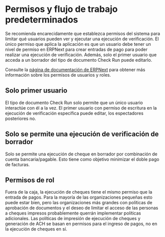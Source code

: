 # Permisos y flujo de trabajo predeterminados

Se recomienda encarecidamente que establezca permisos del sistema para limitar qué usuarios pueden ver y ejecutar una ejecución de verificación. El único permiso que aplica la aplicación es que un usuario debe tener un nivel de permiso en ERPNext para crear entradas de pago para poder realizar una ejecución de verificación. Además, solo el primer usuario que acceda a un borrador del tipo de documento Check Run puede editarlo. 

Consulte la [página de documentación de ERPNext](https://docs.erpnext.com/docs/v13/user/manual/en/setting-up/users-and-permissions) para obtener más información sobre los permisos de usuarios y roles.

## Solo primer usuario
El tipo de documento Check Run solo permite que un único usuario interactúe con él a la vez. El primer usuario con permiso de escritura en la ejecución de verificación específica puede editar, los espectadores posteriores no. 

## Solo se permite una ejecución de verificación de borrador
Solo se permite una ejecución de cheque en borrador por combinación de cuenta bancaria/pagable. Esto tiene como objetivo minimizar el doble pago de facturas.

## Permisos de rol
Fuera de la caja, la ejecución de cheques tiene el mismo permiso que la entrada de pagos. Para la mayoría de las organizaciones pequeñas esto puede estar bien, pero las organizaciones más grandes con políticas de aprobación de documentos y el deseo de limitar el acceso de las personas a cheques impresos probablemente querrán implementar políticas adicionales. Las políticas de impresión de ejecución de cheques y generación de ACH se basan en permisos para el ingreso de pagos, no en la ejecución de cheques en sí.
